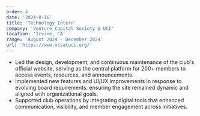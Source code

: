 ```yaml
---
order: 4
date: '2024-8-16'
title: 'Technology Intern'
company: 'Venture Capital Society @ UCI'
location: 'Irvine, CA'
range: 'August 2024 - December 2024'
url: 'https://www.vcsatuci.org/'
---
```


- Led the design, development, and continuous maintenance of the club's official website, serving as the central platform for 200+ members to access events, resources, and announcements.
- Implemented new features and UI/UX improvements in response to evolving board requirements, ensuring the site remained dynamic and aligned with organizational goals.
- Supported club operations by integrating digital tools that enhanced communication, visibility, and member engagement across initiatives.
